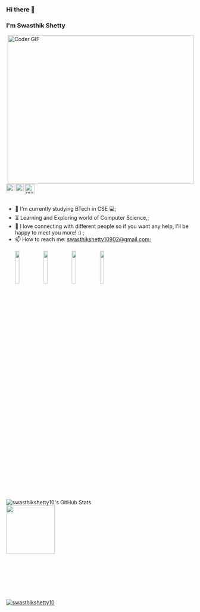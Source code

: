 ### Hi there 👋 
### I'm Swasthik Shetty

<!--
**swasthikshetty10/swasthikshetty10** is a ✨ _special_ ✨ repository because its `README.md` (this file) appears on your GitHub profile.

Here are some ideas to get you started:

- 🔭 I’m currently working on ...
- 🌱 I’m currently learning ...
- 👯 I’m looking to collaborate on ...
- 🤔 I’m looking for help with ...
- 💬 Ask me about ...
- 📫 How to reach me: ...
- 😄 Pronouns: ...
- ⚡ Fun fact: ...
-->
 

<img align="right" src="https://cdn.discordapp.com/attachments/773803149890027520/780032461681066004/tenor.gif" alt="Coder GIF" width="500" height="400">

<a href="https://discord.gg/SYjc9F2">
  <img src="https://cdn.iconscout.com/icon/free/png-64/discord-3-569463.png" alt="BIT CODΞ LΞGIOИ 💻" width="26"/>
</a>

<a href="https://www.linkedin.com/in/swasthik-shetty-15632b1b8">
  <img align="left" alt="Swasthik's LinkdeIN" width="22px" src="https://cdn.jsdelivr.net/npm/simple-icons@v3/icons/linkedin.svg" />
</a>
<a href="https://www.instagram.com/swasthik__shetty10/">
  <img align="left" alt="swasthik's Instagram" width="22px" src="https://cdn.jsdelivr.net/npm/simple-icons@v3/icons/instagram.svg" />
</a>
<br><br>






- :telescope: I'm currently studying BTech in CSE 💻;
- :hourglass_flowing_sand: Learning and Exploring world of Computer Science,;
- 💬 I love connecting with different people so if you want any help, I'll be happy to meet you more! :) ;
- 📫 How to reach me: swasthikshetty10902@gmail.com;
<br><br>
<code><img width="15%" src="https://www.vectorlogo.zone/logos/python/python-ar21.svg"></code>
<code><img width="15%" src="https://www.vectorlogo.zone/logos/djangoproject/djangoproject-ar21.svg"></code>
<code><img width="15%" src="https://www.vectorlogo.zone/logos/git-scm/git-scm-ar21.svg"></code>
<code><img width="15%" src="https://www.vectorlogo.zone/logos/getbootstrap/getbootstrap-ar21.svg"></code>

<br><br><br><br>
<img src="https://github-readme-stats.vercel.app/api?username=swasthikshetty10&show_icons=true&hide_border=true&count_private=true&theme=shades-of-purple&icon_color=fad000" alt="swasthikshetty10's GitHub Stats">
<br>
<img align="" height='130px' src="https://github-readme-stats.vercel.app/api/top-langs/?username=swasthikshetty10&hide_title=true&layout=compact&bg_color=0,73FA79,73FDFF,D783FF&theme=graywhite" >

<br><br><br>
----
<a href="https://github.com/swasthikshetty10">
  <img src="https://komarev.com/ghpvc/?username=swasthikshetty10&label=Views&color=blue&style=plastic" alt="swasthikshetty10" />
</a>


